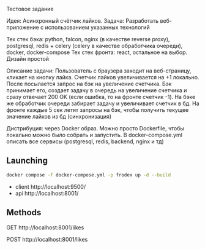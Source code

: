 Тестовое задание

Идея: Асинхронный счётчик лайков.
Задача: Разработать веб-приложение с использованием указанных технологий

Тех стек бэка: python, falcon, nginx (в качестве reverse proxy), postgresql, redis + celery (celery в качестве обработчика очереди), docker, docker-compose
Тех стек фронта: react, остальное на выбор. Дизайн простой

Описание задачи: Пользователь с браузера заходит на веб-страницу, кликает на кнопку лайка. Счетчик лайков увеличивается на +1 локально. После посылается запрос на бэк на увеличение счетчика. Бэк принимает его, создает задачу в очередь на увеличение счетчика и сразу отвечает 200 OK (если ошибка, то на фронте счетчик -1). На бэке же обработчик очереди забирает задачу и увеличивает счетчик в бд. На фронте каждые 5 сек летят запросы на бэк, чтобы получить текущее значение лайков из бд (синхронизация)

Дистрибуция: через Docker образ. Можно просто Dockerfile, чтобы локально можно было собрать и запустить. В docker-compose.yml описать все сервисы (postgresql, redis, backend, nginx и тд)


## Launching
```bash
docker compose -f docker-compose.yml -p frodex up -d --build
```

- client http://localhost:9500/
- api http://localhost:8001/

## Methods

GET http://localhost:8001/likes

POST http://localhost:8001/likes